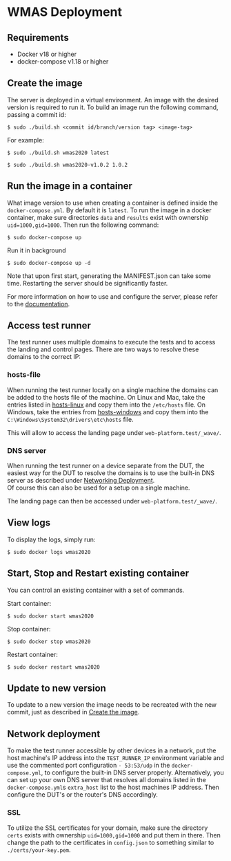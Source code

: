 # WMAS Deployment

## Requirements

- Docker v18 or higher
- docker-compose v1.18 or higher

## Create the image

The server is deployed in a virtual environment. An image with the desired version is required to run it. To build an image run the following command, passing a commit id:

```
$ sudo ./build.sh <commit id/branch/version tag> <image-tag>
```

For example:

```
$ sudo ./build.sh wmas2020 latest
```

```
$ sudo ./build.sh wmas2020-v1.0.2 1.0.2
```

## Run the image in a container

What image version to use when creating a container is defined inside the `docker-compose.yml`. By default it is `latest`. To run the image in a docker container, make sure directories `data` and `results` exist with ownership `uid=1000,gid=1000`. Then run the following command:

```
$ sudo docker-compose up
```

Run it in background

```
$ sudo docker-compose up -d
```

Note that upon first start, generating the MANIFEST.json can take some time. Restarting the server should be significantly faster.

For more information on how to use and configure the server, please refer to the [documentation](https://github.com/cta-wave/WMAS/tree/wmas2020/tools/wave/docs).

## Access test runner

The test runner uses multiple domains to execute the tests and to access the landing and control pages. There are two ways to resolve these domains to the correct IP:

### hosts-file

When running the test runner locally on a single machine the domains can be added to the hosts file of the machine. On Linux and Mac, take the entries listed in [hosts-linux](./hosts-linux.txt) and copy them into the `/etc/hosts` file. On Windows, take the entries from [hosts-windows](./hosts-windows.txt) and copy them into the `C:\Windows\System32\drivers\etc\hosts` file.

This will allow to access the landing page under `web-platform.test/_wave/`.

### DNS server

When running the test runner on a device separate from the DUT, the easiest way for the DUT to resolve the domains is to use the built-in DNS server as described under [Networking Deployment](#network-deployment).  
Of course this can also be used for a setup on a single machine.

The landing page can then be accessed under `web-platform.test/_wave/`.


## View logs

To display the logs, simply run:

```
$ sudo docker logs wmas2020
```

## Start, Stop and Restart existing container

You can control an existing container with a set of commands.

Start container:

```
$ sudo docker start wmas2020
```

Stop container:

```
$ sudo docker stop wmas2020
```

Restart container:

```
$ sudo docker restart wmas2020
```

## Update to new version

To update to a new version the image needs to be recreated with the new commit, just as described in [Create the image](#create-the-image).

## Network deployment

To make the test runner accessible by other devices in a network, put the host machine's IP address into the `TEST_RUNNER_IP` environment variable and use the commented port configuration `- 53:53/udp` in the `docker-compose.yml`, to configure the built-in DNS server properly. Alternatively, you can set up your own DNS server that resolves all domains listed in the `docker-compose.yml`s `extra_host` list to the host machines IP address. Then configure the DUT's or the router's DNS accordingly.

### SSL

To utilize the SSL certificates for your domain, make sure the directory `certs` exists with ownership `uid=1000,gid=1000` and put them in there. Then change the path to the certificates in `config.json` to something similar to `./certs/your-key.pem`.
